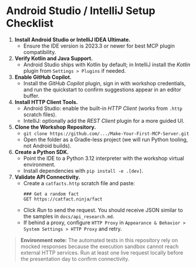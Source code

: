 # Android Studio / IntelliJ Setup Checklist

1. **Install Android Studio or IntelliJ IDEA Ultimate.**
   - Ensure the IDE version is 2023.3 or newer for best MCP plugin compatibility.
2. **Verify Kotlin and Java Support.**
   - Android Studio ships with Kotlin by default; in IntelliJ install the *Kotlin* plugin from `Settings > Plugins` if needed.
3. **Enable GitHub Copilot.**
   - Install the *GitHub Copilot* plugin, sign in with workshop credentials, and run the quickstart to confirm suggestions appear in an editor buffer.
4. **Install HTTP Client Tools.**
   - Android Studio: enable the built-in *HTTP Client* (works from `.http` scratch files).
   - IntelliJ: optionally add the *REST Client* plugin for a more guided UI.
5. **Clone the Workshop Repository.**
   - `git clone https://github.com/.../Make-Your-First-MCP-Server.git`
   - Open the folder as a Gradle-less project (we will run Python tooling, not Android builds).
6. **Create a Python SDK.**
   - Point the IDE to a Python 3.12 interpreter with the workshop virtual environment.
   - Install dependencies with `pip install -e .[dev]`.
7. **Validate API Connectivity.**
   - Create a `catfacts.http` scratch file and paste:
     ```http
     ### Get a random fact
     GET https://catfact.ninja/fact
     ```
   - Click *Run* to send the request. You should receive JSON similar to the samples in `docs/api_research.md`.
   - If behind a proxy, configure `HTTP Proxy` in `Appearance & Behavior > System Settings > HTTP Proxy` and retry.

> **Environment note:** The automated tests in this repository rely on mocked responses because the execution sandbox cannot reach external HTTP services. Run at least one live request locally before the presentation day to confirm connectivity.
